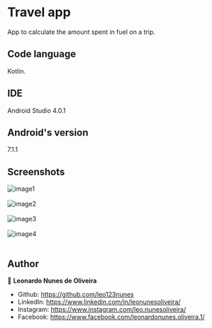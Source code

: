 # Travel app
App to calculate the amount spent in fuel on a trip. 

## Code language
Kotlin.

## IDE
Android Studio 4.0.1

## Android's version
7.1.1

## Screenshots
![image1](https://user-images.githubusercontent.com/53942734/143711281-c705d390-629a-4023-80d7-16d5e53db41c.png)<br></br>
![image2](https://user-images.githubusercontent.com/53942734/143711297-9425f573-73fa-498c-939f-cee383405a34.png)<br></br>
![image3](https://user-images.githubusercontent.com/53942734/143711304-51c4fa25-8c65-43c5-8867-f71c3cb46be8.png)<br></br>
![image4](https://user-images.githubusercontent.com/53942734/143711311-5aaa45e9-5a61-4ccf-940e-d0bffecc946a.png)<br></br>

## Author

👤 **Leonardo Nunes de Oliveira**

* Github: https://github.com/leo123nunes
* LinkedIn: https://www.linkedin.com/in/leonunesoliveira/
* Instagram: https://www.instagram.com/leo.nunesoliveira/
* Facebook: https://www.facebook.com/leonardonunes.oliveira.1/
